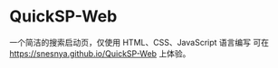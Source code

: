 # QuickSP-Web
一个简洁的搜索启动页，仅使用 HTML、CSS、JavaScript 语言编写
可在 https://snesnya.github.io/QuickSP-Web 上体验。
